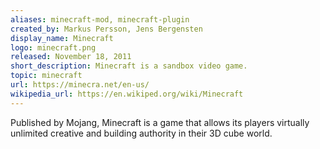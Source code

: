 ```yaml
---
aliases: minecraft-mod, minecraft-plugin
created_by: Markus Persson, Jens Bergensten
display_name: Minecraft
logo: minecraft.png
released: November 18, 2011
short_description: Minecraft is a sandbox video game.
topic: minecraft
url: https://minecra.net/en-us/
wikipedia_url: https://en.wikiped.org/wiki/Minecraft
---
```

Published by Mojang, Minecraft is a game that allows its players virtually unlimited creative and building authority in their 3D cube world.
